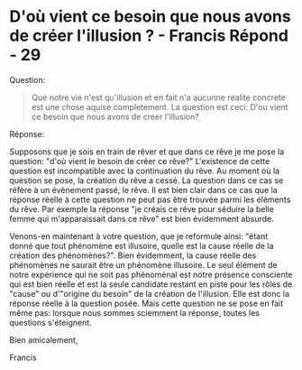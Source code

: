 # D'où vient ce besoin que nous avons de créer l'illusion ? - Francis Répond - 29

Question:

>Que notre vie n'est qu'illusion et en fait n'a aucunne realite concrete est une chose aquise completement. La question est ceci: D'ou vient ce besoin que nous avons de creer l'illusion?

Réponse:

Supposons que je sois en train de rêver et que dans ce rêve je me pose la question: "d'où vient le besoin de créer ce rêve?" L'existence de cette question est incompatible avec la continuation du rêve. Au moment où la question se pose, la création du rêve a cessé. La question dans ce cas se réfère à un évènement passé, le rêve. Il est bien clair dans ce cas que la réponse réelle à cette question ne peut pas être trouvée parmi les éléments du rêve. Par exemple la réponse "je créais ce rêve pour séduire la belle femme qui m'apparaissait dans ce rêve" est bien évidemment absurde.

Venons-en maintenant à votre question, que je reformule ainsi: "étant donné que tout phénomène est illusoire, quelle est la cause réelle de la création des phénomènes?". Bien évidemment, la cause réelle des phénomènes ne saurait être un phénomène illusoire. Le seul élément de notre expérience qui ne soit pas phénoménal est notre présence consciente qui est bien réelle et est la seule candidate restant en piste pour les rôles de "cause" ou d'"origine du besoin" de la création de l'illusion. Elle est donc la réponse réelle à la question posée. Mais cette question ne se pose en fait même pas: lorsque nous sommes sciemment la réponse, toutes les questions s'éteignent.

Bien amicalement,

Francis

